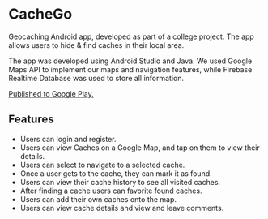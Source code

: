 # CacheGo
Geocaching Android app, developed as part of a college project. 
The app allows users to hide & find caches in their local area. 

The app was developed using Android Studio and Java. 
We used Google Maps API to implement our maps and navigation features, while Firebase Realtime Database was used to store all information. 

 [Published to Google Play.](https://play.google.com/store/apps/details?id=com.cache.cachego)
 
## Features
- Users can login and register.
- Users can view Caches on a Google Map, and tap on them to view their details.
- Users can select to navigate to a selected cache.
- Once a user gets to the cache, they can mark it as found.
- Users can view their cache history to see all visited caches.
- After finding a cache users can favorite found caches.
- Users can add their own caches onto the map.
- Users can view cache details and view and leave comments.